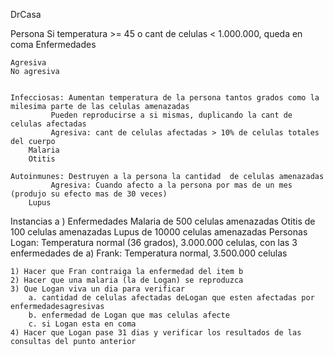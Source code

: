 DrCasa


Persona
	Si temperatura >= 45 o cant de celulas < 1.000.000, queda en coma
Enfermedades

	Agresiva		
	No agresiva


	Infecciosas: Aumentan temperatura de la persona tantos grados como la milesima parte de las celulas amenazadas
		     Pueden reproducirse a si mismas, duplicando la cant de celulas afectadas
		     Agresiva: cant de celulas afectadas > 10% de celulas totales del cuerpo	
		Malaria
		Otitis

	Autoinmunes: Destruyen a la persona la cantidad  de celulas amenazadas
		     Agresiva: Cuando afecto a la persona por mas de un mes (produjo su efecto mas de 30 veces)
		Lupus

Instancias
	a ) Enfermedades
		Malaria de 500 celulas amenazadas 
		Otitis de 100 celulas amenazadas
		Lupus de 10000 celulas amenazadas
	Personas
		Logan: Temperatura normal (36 grados), 3.000.000 celulas, con las 3 enfermedades de a)
		Frank: Temperatura normal, 3.500.000 celulas


	1) Hacer que Fran contraiga la enfermedad del item b
	2) Hacer que una malaria (la de Logan) se reproduzca
	3) Que Logan viva un dia para verificar
		a. cantidad de celulas afectadas deLogan que esten afectadas por enfermedadesagresivas
		b. enfermedad de Logan que mas celulas afecte
		c. si Logan esta en coma
	4) Hacer que Logan pase 31 dias y verificar los resultados de las consultas del punto anterior
